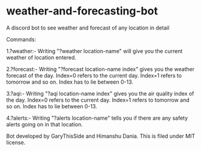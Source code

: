 # weather-and-forecasting-bot
A discord bot to see weather and forecast of any location in detail

Commands:

1.?weather:- Writing "?weather location-name" will give you the current weather of location entered.

2.?forecast:- Writing "?forecast location-name index" gives you the weather forecast of the day. Index=0 refers to the current day. Index=1 refers to tomorrow and so on. Index has to lie between 0-13.

3.?aqi:- Writing "?aqi location-name index" gives you the air quality index of the day. Index=0 refers to the current day. Index=1 refers to tomorrow and so on. Index has to lie between 0-13.

4.?alerts:- Writing "?alerts location-name" tells you if there are any safety alerts going on in that location.


Bot developed by GaryThisSide and Himanshu Dania. 
This is filed under MIT license. 
